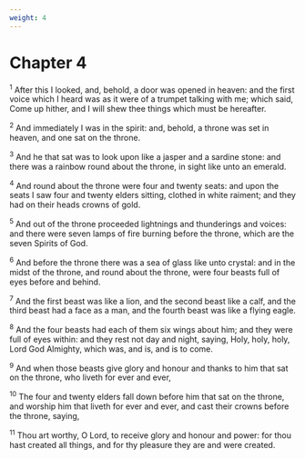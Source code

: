 ```yaml
---
weight: 4
---
```


# Chapter 4

<sup>1</sup> After this I looked, and, behold, a door was opened in heaven: and the first voice which I heard was as it were of a trumpet talking with me; which said, Come up hither, and I will shew thee things which must be hereafter. 

<sup>2</sup> And immediately I was in the spirit: and, behold, a throne was set in heaven, and one sat on the throne. 

<sup>3</sup> And he that sat was to look upon like a jasper and a sardine stone: and there was a rainbow round about the throne, in sight like unto an emerald. 

<sup>4</sup> And round about the throne were four and twenty seats: and upon the seats I saw four and twenty elders sitting, clothed in white raiment; and they had on their heads crowns of gold. 

<sup>5</sup> And out of the throne proceeded lightnings and thunderings and voices: and there were seven lamps of fire burning before the throne, which are the seven Spirits of God. 

<sup>6</sup> And before the throne there was a sea of glass like unto crystal: and in the midst of the throne, and round about the throne, were four beasts full of eyes before and behind. 

<sup>7</sup> And the first beast was like a lion, and the second beast like a calf, and the third beast had a face as a man, and the fourth beast was like a flying eagle. 

<sup>8</sup> And the four beasts had each of them six wings about him; and they were full of eyes within: and they rest not day and night, saying, Holy, holy, holy, Lord God Almighty, which was, and is, and is to come. 

<sup>9</sup> And when those beasts give glory and honour and thanks to him that sat on the throne, who liveth for ever and ever, 

<sup>10</sup> The four and twenty elders fall down before him that sat on the throne, and worship him that liveth for ever and ever, and cast their crowns before the throne, saying, 

<sup>11</sup> Thou art worthy, O Lord, to receive glory and honour and power: for thou hast created all things, and for thy pleasure they are and were created. 


